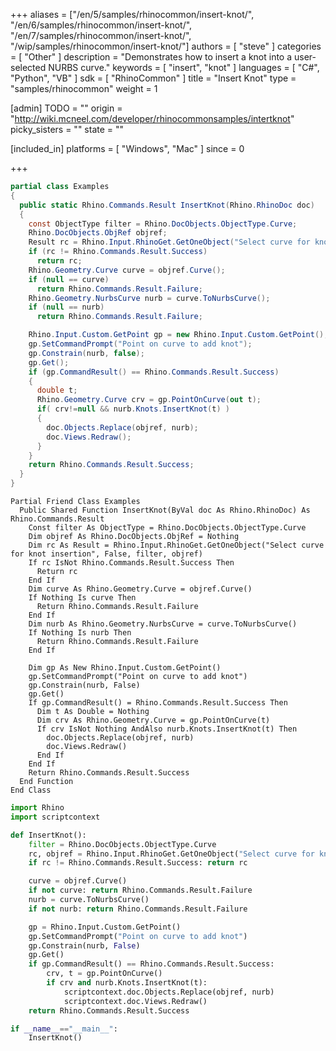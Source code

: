 +++
aliases = ["/en/5/samples/rhinocommon/insert-knot/", "/en/6/samples/rhinocommon/insert-knot/", "/en/7/samples/rhinocommon/insert-knot/", "/wip/samples/rhinocommon/insert-knot/"]
authors = [ "steve" ]
categories = [ "Other" ]
description = "Demonstrates how to insert a knot into a user-selected NURBS curve."
keywords = [ "insert", "knot" ]
languages = [ "C#", "Python", "VB" ]
sdk = [ "RhinoCommon" ]
title = "Insert Knot"
type = "samples/rhinocommon"
weight = 1

[admin]
TODO = ""
origin = "http://wiki.mcneel.com/developer/rhinocommonsamples/intertknot"
picky_sisters = ""
state = ""

[included_in]
platforms = [ "Windows", "Mac" ]
since = 0

+++

<div class="codetab-content" id="cs">

```cs
partial class Examples
{
  public static Rhino.Commands.Result InsertKnot(Rhino.RhinoDoc doc)
  {
    const ObjectType filter = Rhino.DocObjects.ObjectType.Curve;
    Rhino.DocObjects.ObjRef objref;
    Result rc = Rhino.Input.RhinoGet.GetOneObject("Select curve for knot insertion", false, filter, out objref);
    if (rc != Rhino.Commands.Result.Success)
      return rc;
    Rhino.Geometry.Curve curve = objref.Curve();
    if (null == curve)
      return Rhino.Commands.Result.Failure;
    Rhino.Geometry.NurbsCurve nurb = curve.ToNurbsCurve();
    if (null == nurb)
      return Rhino.Commands.Result.Failure;

    Rhino.Input.Custom.GetPoint gp = new Rhino.Input.Custom.GetPoint();
    gp.SetCommandPrompt("Point on curve to add knot");
    gp.Constrain(nurb, false);
    gp.Get();
    if (gp.CommandResult() == Rhino.Commands.Result.Success)
    {
      double t;
      Rhino.Geometry.Curve crv = gp.PointOnCurve(out t);
      if( crv!=null && nurb.Knots.InsertKnot(t) )
      {
        doc.Objects.Replace(objref, nurb);
        doc.Views.Redraw();
      }
    }
    return Rhino.Commands.Result.Success;  
  }
}
```

</div>


<div class="codetab-content" id="vb">

```vbnet
Partial Friend Class Examples
  Public Shared Function InsertKnot(ByVal doc As Rhino.RhinoDoc) As Rhino.Commands.Result
	Const filter As ObjectType = Rhino.DocObjects.ObjectType.Curve
	Dim objref As Rhino.DocObjects.ObjRef = Nothing
	Dim rc As Result = Rhino.Input.RhinoGet.GetOneObject("Select curve for knot insertion", False, filter, objref)
	If rc IsNot Rhino.Commands.Result.Success Then
	  Return rc
	End If
	Dim curve As Rhino.Geometry.Curve = objref.Curve()
	If Nothing Is curve Then
	  Return Rhino.Commands.Result.Failure
	End If
	Dim nurb As Rhino.Geometry.NurbsCurve = curve.ToNurbsCurve()
	If Nothing Is nurb Then
	  Return Rhino.Commands.Result.Failure
	End If

	Dim gp As New Rhino.Input.Custom.GetPoint()
	gp.SetCommandPrompt("Point on curve to add knot")
	gp.Constrain(nurb, False)
	gp.Get()
	If gp.CommandResult() = Rhino.Commands.Result.Success Then
	  Dim t As Double = Nothing
	  Dim crv As Rhino.Geometry.Curve = gp.PointOnCurve(t)
	  If crv IsNot Nothing AndAlso nurb.Knots.InsertKnot(t) Then
		doc.Objects.Replace(objref, nurb)
		doc.Views.Redraw()
	  End If
	End If
	Return Rhino.Commands.Result.Success
  End Function
End Class
```

</div>


<div class="codetab-content" id="py">

```python
import Rhino
import scriptcontext

def InsertKnot():
    filter = Rhino.DocObjects.ObjectType.Curve
    rc, objref = Rhino.Input.RhinoGet.GetOneObject("Select curve for knot insertion", False, filter)
    if rc != Rhino.Commands.Result.Success: return rc

    curve = objref.Curve()
    if not curve: return Rhino.Commands.Result.Failure
    nurb = curve.ToNurbsCurve()
    if not nurb: return Rhino.Commands.Result.Failure

    gp = Rhino.Input.Custom.GetPoint()
    gp.SetCommandPrompt("Point on curve to add knot")
    gp.Constrain(nurb, False)
    gp.Get()
    if gp.CommandResult() == Rhino.Commands.Result.Success:
        crv, t = gp.PointOnCurve()
        if crv and nurb.Knots.InsertKnot(t):
            scriptcontext.doc.Objects.Replace(objref, nurb)
            scriptcontext.doc.Views.Redraw()
    return Rhino.Commands.Result.Success

if __name__=="__main__":
    InsertKnot()
```

</div>
